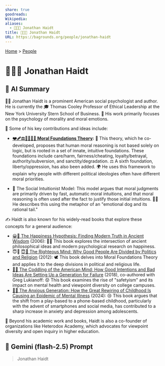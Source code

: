 ```yaml
---
share: true
goodreads:
Wikipedia:
aliases:
  - 🧠🤝🐘 Jonathan Haidt
title: 🧠🤝🐘 Jonathan Haidt
URL: https://bagrounds.org/people/jonathan-haidt
---
```

[Home](../index.md) > [People](./index.md)  
# 🧠🤝🐘 Jonathan Haidt  
  
## 🤖 AI Summary  
👨‍🏫 Jonathan Haidt is a prominent American social psychologist and author. He is currently the 🎓 Thomas Cooley Professor of Ethical Leadership at the New York University Stern School of Business. 🧠 His work primarily focuses on the psychology of morality and moral emotions.  
  
🌟 Some of his key contributions and ideas include:  
  
-  **[❤️‍🩹⚖️🤝👑😇🗽 Moral Foundations Theory](../topics/moral-foundations-theory.md):** 🧠 This theory, which he co-developed, proposes that human moral reasoning is not based solely on logic, but is rooted in a set of innate, intuitive foundations. These foundations include care/harm, fairness/cheating, loyalty/betrayal, authority/subversion, and sanctity/degradation. ⚖️ A sixth foundation, liberty/oppression, has also been added. 🌍 He uses this framework to explain why people with different political ideologies often have different moral priorities.  
* 🐶 The Social Intuitionist Model: This model argues that moral judgments are primarily driven by fast, automatic moral intuitions, and that moral reasoning is often used after the fact to justify those initial intuitions. 🐕‍🦺 He describes this using the metaphor of an "emotional dog and its rational tail."  
  
✍️ Haidt is also known for his widely-read books that explore these concepts for a general audience:  
  
* [😀📜 The Happiness Hypothesis: Finding Modern Truth in Ancient Wisdom](../books/the-happiness-hypothesis-finding-modern-truth-in-ancient-wisdom.md) (2006): 🧘‍♂️ This book explores the intersection of ancient philosophical ideas and modern psychological research on happiness.  
* 😇🧠 [😇🧠 The Righteous Mind: Why Good People Are Divided by Politics and Religion](../books/the-righteous-mind.md) (2012): 🕊️ This book delves into Moral Foundations Theory and applies it to the deep divisions in political and religious life.  
* [🤕👶 The Coddling of the American Mind: How Good Intentions and Bad Ideas Are Setting Up a Generation for Failure](../books/the-coddling-of-the-american-mind-how-good-intentions-and-bad-ideas-are-setting-up-a-generation-for-failure.md) (2018), co-authored with Greg Lukianoff: 😟 This book examines the rise of "safetyism" and its impact on mental health and viewpoint diversity on college campuses.  
* [📱😥 The Anxious Generation: How the Great Rewiring of Childhood Is Causing an Epidemic of Mental Illness](../books/the-anxious-generation-how-the-great-rewiring-of-childhood-is-causing-an-epidemic-of-mental-illness.md) (2024): 😢 This book argues that the shift from a play-based to a phone-based childhood, particularly with the advent of smartphones and social media, has contributed to a sharp increase in anxiety and depression among adolescents.  
  
🤝 Beyond his academic work and books, Haidt is also a co-founder of organizations like Heterodox Academy, which advocates for viewpoint diversity and open inquiry in higher education.  
  
## 💬 Gemini (flash-2.5) Prompt  
> Jonathan Haidt